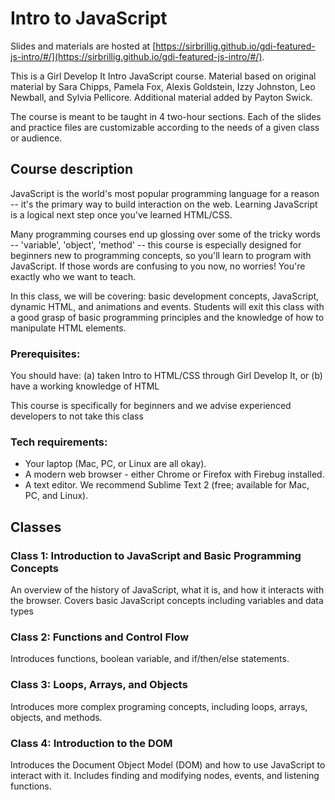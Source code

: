 # Intro to JavaScript

Slides and materials are hosted at [https://sirbrillig.github.io/gdi-featured-js-intro/#/](https://sirbrillig.github.io/gdi-featured-js-intro/#/).

This is a Girl Develop It Intro JavaScript course. Material based on original material by Sara Chipps, Pamela Fox, Alexis Goldstein, Izzy Johnston, Leo Newball, and Sylvia Pellicore. Additional material added by Payton Swick.

The course is meant to be taught in 4 two-hour sections. Each of the slides and practice files are customizable according to the needs of a given class or audience.

## Course description
JavaScript is the world's most popular programming language for a reason -- it's the primary way to build interaction on the web. Learning JavaScript is a logical next step once you've learned HTML/CSS.

Many programming courses end up glossing over some of the tricky words -- 'variable', 'object', 'method' -- this course is especially designed for beginners new to programming concepts, so you'll learn to program with JavaScript. If those words are confusing to you now, no worries! You're exactly who we want to teach.

In this class, we will be covering: basic development concepts, JavaScript, dynamic HTML, and animations and events. Students will exit this class with a good grasp of basic programming principles and the knowledge of how to manipulate HTML elements.

### Prerequisites:
You should have:
(a) taken Intro to HTML/CSS through Girl Develop It, or
(b) have a working knowledge of HTML

This course is specifically for beginners and we advise experienced developers to not take this class

### Tech requirements:

 - Your laptop (Mac, PC, or Linux are all okay).
 - A modern web browser - either Chrome or Firefox with Firebug installed.
 - A text editor. We recommend Sublime Text 2 (free; available for Mac, PC, and Linux).

## Classes
### Class 1: Introduction to JavaScript and Basic Programming Concepts
An overview of the history of JavaScript, what it is, and how it interacts with the browser. Covers basic JavaScript concepts including variables and data types

### Class 2: Functions and Control Flow
Introduces functions, boolean variable, and if/then/else statements.

### Class 3: Loops, Arrays, and Objects
Introduces more complex programing concepts, including loops, arrays, objects, and methods.

### Class 4: Introduction to the DOM
Introduces the Document Object Model (DOM) and how to use JavaScript to interact with it. Includes finding and modifying nodes, events, and listening functions.

